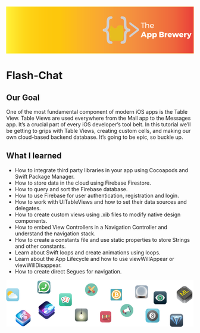 ![App Brewery Banner](Documentation/AppBreweryBanner.png)

# Flash-Chat

## Our Goal

One of the most fundamental component of modern iOS apps is the Table View. Table Views are used everywhere from the Mail app to the Messages app. It’s a crucial part of every iOS developer’s tool belt. In this tutorial we’ll be getting to grips with Table Views, creating custom cells, and making our own cloud-based backend database. It’s going to be epic, so buckle up.



## What I learned

* How to integrate third party libraries in your app using Cocoapods and Swift Package Manager.
* How to store data in the cloud using Firebase Firestore.
* How to query and sort the Firebase database.
* How to use Firebase for user authentication, registration and login.
* How to work with UITableViews and how to set their data sources and delegates.
* How to create custom views using .xib files to modify native design components.
* How to embed View Controllers in a Navigation Controller and understand the navigation stack.
* How to create a constants file and use static properties to store Strings and other constants.
* Learn about Swift loops and create animations using loops.
* Learn about the App Lifecycle and how to use viewWillAppear or viewWillDisappear.
* How to create direct Segues for navigation.





![End Banner](Documentation/readme-end-banner.png)
